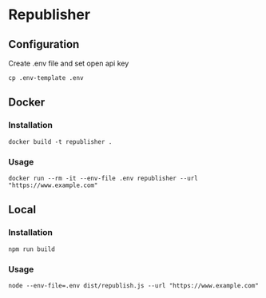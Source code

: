# Republisher

## Configuration

Create .env file and set open api key

```shell
cp .env-template .env
```

## Docker

### Installation

```shell
docker build -t republisher .
```

### Usage

```shell
docker run --rm -it --env-file .env republisher --url "https://www.example.com"
```

## Local

### Installation

```shell
npm run build
```

### Usage

```shell
node --env-file=.env dist/republish.js --url "https://www.example.com"
```